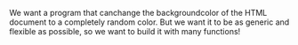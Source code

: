 We want a program that canchange the backgroundcolor of the HTML document to a completely random color.
But we want it to be as generic and flexible as possible, so we want to build it with many functions!
